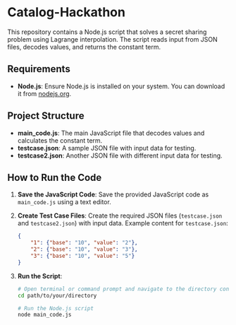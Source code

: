 # Catalog-Hackathon
This repository contains a Node.js script that solves a secret sharing problem using Lagrange interpolation. The script reads input from JSON files, decodes values, and returns the constant term.

## Requirements
- **Node.js**: Ensure Node.js is installed on your system. You can download it from [nodejs.org](https://nodejs.org/).

## Project Structure
- **main_code.js**: The main JavaScript file that decodes values and calculates the constant term.
- **testcase.json**: A sample JSON file with input data for testing.
- **testcase2.json**: Another JSON file with different input data for testing.

## How to Run the Code

1. **Save the JavaScript Code**:
   Save the provided JavaScript code as `main_code.js` using a text editor.

2. **Create Test Case Files**:
   Create the required JSON files (`testcase.json` and `testcase2.json`) with input data. Example content for `testcase.json`:
   ```json
   {
       "1": {"base": "10", "value": "2"},
       "2": {"base": "10", "value": "3"},
       "3": {"base": "10", "value": "5"}
   }
3. **Run the Script**:
   ```bash
   # Open terminal or command prompt and navigate to the directory containing main_code.js
   cd path/to/your/directory

   # Run the Node.js script
   node main_code.js

